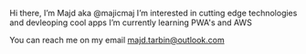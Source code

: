 Hi there, I’m Majd aka @majicmaj
I’m interested in cutting edge technologies and devleoping cool apps
I’m currently learning PWA's and AWS

You can reach me on my email majd.tarbin@outlook.com

<!---
majicmaj/majicmaj is a ✨ special ✨ repository because its `README.md` (this file) appears on your GitHub profile.
You can click the Preview link to take a look at your changes.
--->
